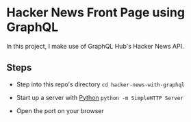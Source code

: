 # Hacker News Front Page using GraphQL

In this project, I make use of GraphQL Hub's Hacker News API.

## Steps

-  Step into this repo's directory
    `cd hacker-news-with-graphql`

- Start up a server with [Python](https://www.python.org/)
    `python -m SimpleHTTP Server`

- Open the port on your browser
